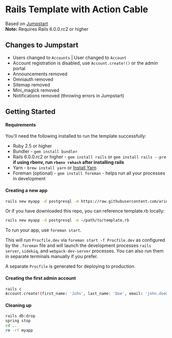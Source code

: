 # Rails Template with Action Cable
Based on [Jumpstart](https://github.com/excid3/jumpstart)\
**Note:** Requires Rails 6.0.0.rc2 or higher

## Changes to Jumpstart
* Users changed to `Accounts` | User changed to `Account`
* Account registration is disabled, use `Account.create!()` or the admin portal
* Announcements removed
* Omniauth removed
* Sitemap removed
* Mini_magick removed
* Notifications removed (throwing errors in Jumpstart)

## Getting Started

#### Requirements

You'll need the following installed to run the template successfully:

* Ruby 2.5 or higher
* Bundler - `gem install bundler`
* Rails 6.0.0.rc2 or higher - `gem install rails` or `gem install rails --pre`\
  **if using rbenv, run `rbenv rehash` after installing rails**
* Yarn - `brew install yarn` or [Install Yarn](https://yarnpkg.com/en/docs/install)
* Foreman (optional) - `gem install foreman` - helps run all your
  processes in development

#### Creating a new app

```bash
rails new myapp -d postgresql -m https://raw.githubusercontent.com/arinthros/rails-template-ac/master/template.rb
```

Or if you have downloaded this repo, you can reference template.rb locally:

```bash
rails new myapp -d postgresql -m ~/path/to/template.rb
```

To run your app, use `foreman start`.

This will run `Procfile.dev` via `foreman start -f Procfile.dev` as configured by the `.foreman` file and will launch the development processes `rails server`, `sidekiq`, and `webpack-dev-server` processes. You can also run them in separate terminals manually if you prefer.

A separate `Procfile` is generated for deploying to production.

#### Creating the first admin account

```bash
rails c
Account.create!(first_name: 'John', last_name: 'Doe', email: 'john.doe@example.com', password: 'password', admin: true)
```

#### Cleaning up

```bash
rails db:drop
spring stop
cd ..
rm -rf myapp
```